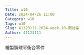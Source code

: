 ```yaml
---
Title: w10
Date: 2024-04-26 11:00
Category: w10
Tags: w10
Slug: 41123111-2024-week-10-網誌😁
Author: 41123111
---
```

繪製鋼球平衡台零件

